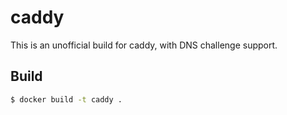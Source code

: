 # caddy

This is an unofficial build for caddy, with DNS challenge support.

## Build

```bash
$ docker build -t caddy .
```
